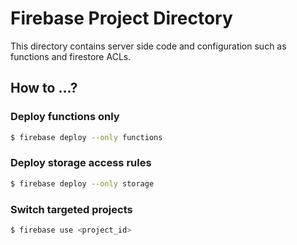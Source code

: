 # Firebase Project Directory

This directory contains server side code and configuration such as functions and firestore ACLs.

## How to ...?

### Deploy functions only

```sh
$ firebase deploy --only functions
```

### Deploy storage access rules

```sh
$ firebase deploy --only storage
```

### Switch targeted projects

```sh
$ firebase use <project_id>
```
